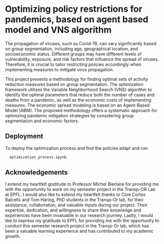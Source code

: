 # Optimizing policy restrictions for pandemics, based on agent based model and VNS algorithm

The propagation of viruses, such as Covid-19, can vary significantly based on group segmentation, including age, geographical location, and socioeconomic status. Different groups may have different levels of vulnerability, exposure, and risk factors that influence the spread of viruses. Therefore, it is crucial to tailor restricting policies accordingly when implementing measures to mitigate virus propagation. 

This project presents a methodology for finding optimal sets of activity reduction measures based on group segmentation. The optimization framework utilizes the Variable Neighborhood Search (VNS) algorithm to identify the optimal parameters that reduce both the number of cases and deaths from a pandemic, as well as the economic costs of implementing measures. The economic spread modeling is based on an Agent-Based Model (ABM). The proposed methodology offers a systematic approach for optimizing pandemic mitigation strategies by considering group segmentation and economic factors.


## Deployment

To deploy the optimization process and find the policies adapt and run:

```bash
  optimization_process.ipynb
```


## Acknowledgements

I extend my heartfelt gratitude to Professor Michel Bierlaire for providing me with the opportunity to work on my semester project in the Transp-OR Lab at EPFL.
I would also like to extend my heartfelt thanks to Cloé Cortes Balcells and Tom Häring, PhD students in the Transp-Or lab, for their assistance, collaboration, and valuable inputs during our project. Their expertise, dedication, and willingness to share their knowledge and experiences have been invaluable in our research journey.
Lastly, I would like to express my gratitude to EPFL for providing me with the opportunity to conduct this semester research project in the Transp-Or lab, which has been a valuable learning experience and has contributed to my academic growth.

